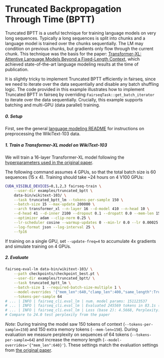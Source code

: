 # Truncated Backpropagation Through Time (BPTT)

Truncated BPTT is a useful technique for training language models on very long
sequences. Typically a long sequences is split into chunks and a language model
is trained over the chunks sequentially. The LM may condition on previous
chunks, but gradients only flow through the current chunk. This technique was
the basis for the paper: [Transformer-XL: Attentive Language Models Beyond a
Fixed-Length Context](https://arxiv.org/abs/1901.02860), which achieved
state-of-the-art language modeling results at the time of publication.

It is slightly tricky to implement Truncated BPTT efficiently in fairseq, since
we need to iterate over the data sequentially and disable any batch shuffling
logic. The code provided in this example illustrates how to implement Truncated
BPTT in fairseq by overriding ``FairseqTask::get_batch_iterator`` to iterate
over the data sequentially. Crucially, this example supports batching and
multi-GPU (data parallel) training.

##### 0. Setup

First, see the general [language modeling README](README.md) for instructions on
preprocessing the WikiText-103 data.

##### 1. Train a Transformer-XL model on WikiText-103

We will train a 16-layer Transformer-XL model following the [hyperparameters
used in the original
paper](https://github.com/kimiyoung/transformer-xl/blob/master/pytorch/run_wt103_base.sh).

The following command assumes 4 GPUs, so that the total batch size is 60
sequences (15 x 4). Training should take ~24 hours on 4 V100 GPUs:
```bash
CUDA_VISIBLE_DEVICES=0,1,2,3 fairseq-train \
    --user-dir examples/truncated_bptt \
    data-bin/wikitext-103/ \
    --task truncated_bptt_lm --tokens-per-sample 150 \
    --batch-size 15 --max-update 200000 \
    --arch transformer_xl --n-layer 16 --d-model 410 --n-head 10 \
    --d-head 41 --d-inner 2100 --dropout 0.1 --dropatt 0.0 --mem-len 150 \
    --optimizer adam --clip-norm 0.25 \
    --lr-scheduler cosine --warmup-updates 0 --min-lr 0.0 --lr 0.00025  \
    --log-format json --log-interval 25 \
    --fp16
```

If training on a single GPU, set `--update-freq=4` to accumulate 4x gradients
and simulate training on 4 GPUs.

##### 2. Evaluate

```bash
fairseq-eval-lm data-bin/wikitext-103/ \
    --path checkpoints/checkpoint_best.pt \
    --user-dir examples/truncated_bptt/ \
    --task truncated_bptt_lm \
    --batch-size 1 --required-batch-size-multiple 1 \
    --model-overrides '{"mem_len":640,"clamp_len":400,"same_length":True}' \
    --tokens-per-sample 64
# ... | INFO | fairseq_cli.eval_lm | num. model params: 151123537
# ... | INFO | fairseq_cli.eval_lm | Evaluated 245569 tokens in 83.1s (2956.82 tokens/s)
# ... | INFO | fairseq_cli.eval_lm | Loss (base 2): 4.5668, Perplexity: 23.70
# Compare to 24.0 test perplexity from the paper
```

*Note:* During training the model saw 150 tokens of context
(``--tokens-per-sample=150``) and 150 extra memory tokens (``--mem-len=150``).
During evaluation we measure perplexity on sequences of 64 tokens
(``--tokens-per-sample=64``) and increase the memory length
(``--model-overrides='{"mem_len":640}'``). These settings match the evaluation
settings from [the original
paper](https://github.com/kimiyoung/transformer-xl/blob/master/pytorch/run_wt103_base.sh).
